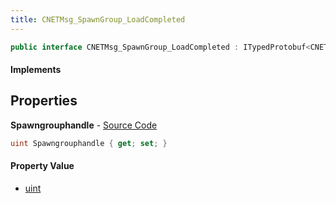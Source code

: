 ```yaml
---
title: CNETMsg_SpawnGroup_LoadCompleted
---
```


```csharp
public interface CNETMsg_SpawnGroup_LoadCompleted : ITypedProtobuf<CNETMsg_SpawnGroup_LoadCompleted>, INativeHandle, INetMessage<CNETMsg_SpawnGroup_LoadCompleted>, IDisposable
```

#### Implements

## Properties

**Spawngrouphandle** - [Source Code](https://github.com/swiftly-solution/swiftlys2/blob/master/managed/src/SwiftlyS2.Generated/Protobufs/Interfaces/CNETMsg_SpawnGroup_LoadCompleted.cs#L18)

```csharp
uint Spawngrouphandle { get; set; }
```

#### Property Value

- [uint](https://learn.microsoft.com/dotnet/api/system.uint32)

